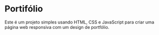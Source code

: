 # Portifólio

Este é um projeto simples usando HTML, CSS e JavaScript para criar uma página web responsiva com um design de portfólio.
